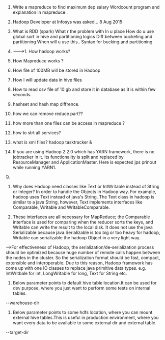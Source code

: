 1. Write a mapreduce to find maximum dep salary Wordcount program and explanation in mapreduce .
	
1. Hadoop Developer at Infosys was asked...	8 Aug 2015
1. What is RDD (spark) What r the problem with In u place How do u use global sort in hive and partitioning logics Diff between bucketing and partitioning When will u use this.. Syntax for bucking and partitioning
1. --->1. How hadoop works?
 2. How Mapreduce works ?
 3. How file of 100MB will be stored in Hadoop 
4. How I will update data in hive files 
5. How to read csv file of 10 gb and store it in database as it is within few seconds.
1. hashset and hash map diffrence.
1. how we can remove reduce part??
1. how more than one files can be access in mapreduce ?
1. how to strt all services?
1. what is xml files?
hadoop tasktracker &

1. If you are using Hadoop 2.2.0 which has YARN framework, there is no jobtracker in it. Its functionality is split and replaced by ResourceManager and ApplicationMaster. Here is expected jps prinout while running YARN1. 

Q.
1. Why does Hadoop need classes like Text or IntWritable instead of String or Integer?
In order to handle the Objects in Hadoop way. For example, hadoop uses Text instead of java's String. The Text class in hadoop is similar to a java String, however, Text implements interfaces like Comparable, Writable and WritableComparable.

1. These interfaces are all necessary for MapReduce; the Comparable interface is used for comparing when the reducer sorts the keys, and Writable can write the result to the local disk. It does not use the java Serializable because java Serializable is too big or too heavy for hadoop, Writable can serializable the hadoop Object in a very light way.

-->For effectiveness of Hadoop, the serialization/de-serialization process should be optimized because huge number of remote calls happen between the nodes in the cluster. So the serialization format should be fast, compact, extensible and interoperable. Due to this reason, Hadoop framework has come up with one IO classes to replace java primitive data types. e.g. IntWritbale for int, LongWritable for long, Text for String etc.


1. Below parameter points to default hive table location.It can be used for dev purpose, where you just want to perform some tests on internal tables.

--warehouse-dir
1. Below parameter points to some hdfs location, where you can mount external hive tables.This is useful in production environment, where you want every data to be available to some external dir and external table.

--target-dir

